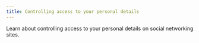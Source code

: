 ```yaml
---
title: Controlling access to your personal details
---
```

Learn about controlling access to your personal details on social networking sites.
